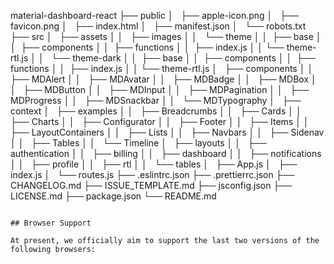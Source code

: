material-dashboard-react
├── public
│   ├── apple-icon.png
│   ├── favicon.png
│   ├── index.html
│   ├── manifest.json
│   └── robots.txt
├── src
│   ├── assets
│ │   ├── images
│ │   └── theme
│ │  ├── base
│ │  ├── components
│ │  ├── functions
│ │  ├── index.js
│ │ └── theme-rtl.js
│ │   └── theme-dark
│ │  ├── base
│ │  ├── components
│ │  ├── functions
│ │  ├── index.js
│ │ └── theme-rtl.js
│   ├── components
│ │   ├── MDAlert
│ │   ├── MDAvatar
│ │   ├── MDBadge
│ │   ├── MDBox
│ │   ├── MDButton
│ │   ├── MDInput
│ │   ├── MDPagination
│ │   ├── MDProgress
│ │   ├── MDSnackbar
│ │   └── MDTypography
│   ├── context
│   ├── examples
│ │   ├── Breadcrumbs
│ │   ├── Cards
│ │   ├── Charts
│ │   ├── Configurator
│ │   ├── Footer
│ │   ├── Items
│ │   ├── LayoutContainers
│ │   ├── Lists
│ │   ├── Navbars
│ │   ├── Sidenav
│ │   ├── Tables
│ │   └── Timeline
│   ├── layouts
│ │   ├── authentication
│ │   ├── billing
│ │   ├── dashboard
│ │   ├── notifications
│ │   ├── profile
│ │   ├── rtl
│ │   └── tables
│   ├── App.js
│   ├── index.js
│   └── routes.js
├── .eslintrc.json
├── .prettierrc.json
├── CHANGELOG.md
├── ISSUE_TEMPLATE.md
├── jsconfig.json
├── LICENSE.md
├── package.json
└── README.md

```

## Browser Support

At present, we officially aim to support the last two versions of the following browsers:
```
